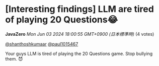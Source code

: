 # [Interesting findings] LLM are tired of playing 20 Questions😂

**JavaZero** *Mon Jun 03 2024 18:00:55 GMT+0900 (日本標準時)* (4 votes)



[@shanthoshkumaar](https://www.kaggle.com/shanthoshkumaar) [@paul1015467](https://www.kaggle.com/paul1015467) 

Your guys LLM is tired of playing the 20 Questions game. Stop bullying them. 😈



